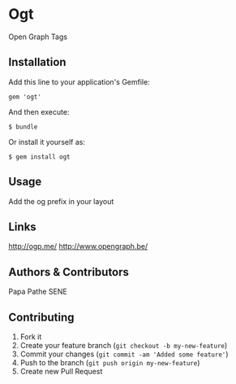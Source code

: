 # Ogt

Open Graph Tags

## Installation

Add this line to your application's Gemfile:

    gem 'ogt'

And then execute:

    $ bundle

Or install it yourself as:

    $ gem install ogt

## Usage

Add the og prefix in your layout
  
  <html prefix="og: http://ogp.me/ns#">
  
  
## Links
  
  http://ogp.me/
  http://www.opengraph.be/


## Authors & Contributors

Papa Pathe SENE 

## Contributing

1. Fork it
2. Create your feature branch (`git checkout -b my-new-feature`)
3. Commit your changes (`git commit -am 'Added some feature'`)
4. Push to the branch (`git push origin my-new-feature`)
5. Create new Pull Request
